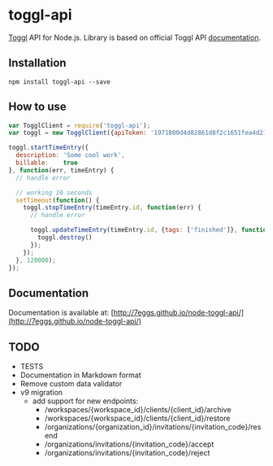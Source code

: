 toggl-api
==========

[Toggl](https://www.toggl.com/) API for Node.js. Library is based on official Toggl API [documentation](https://github.com/toggl/toggl_api_docs).

## Installation

    npm install toggl-api --save

## How to use

```javascript
var TogglClient = require('toggl-api');
var toggl = new TogglClient({apiToken: '1971800d4d82861d8f2c1651fea4d212'});

toggl.startTimeEntry({
  description: 'Some cool work',
  billable:    true
}, function(err, timeEntry) {
  // handle error

  // working 10 seconds
  setTimeout(function() {
    toggl.stopTimeEntry(timeEntry.id, function(err) {
      // handle error

      toggl.updateTimeEntry(timeEntry.id, {tags: ['finished']}, function(err) {
        toggl.destroy()
      });
    });
  }, 120000);
});
```

## Documentation

Documentation is available at: [http://7eggs.github.io/node-toggl-api/](http://7eggs.github.io/node-toggl-api/)

## TODO

* TESTS
* Documentation in Markdown format
* Remove custom data validator
* v9 migration
  * add support for new endpoints:
    * /workspaces/{workspace_id}/clients/{client_id}/archive
    * /workspaces/{workspace_id}/clients/{client_id}/restore
    * /organizations/{organization_id}/invitations/{invitation_code}/resend
    * /organizations/invitations/{invitation_code}/accept
    * /organizations/invitations/{invitation_code}/reject
